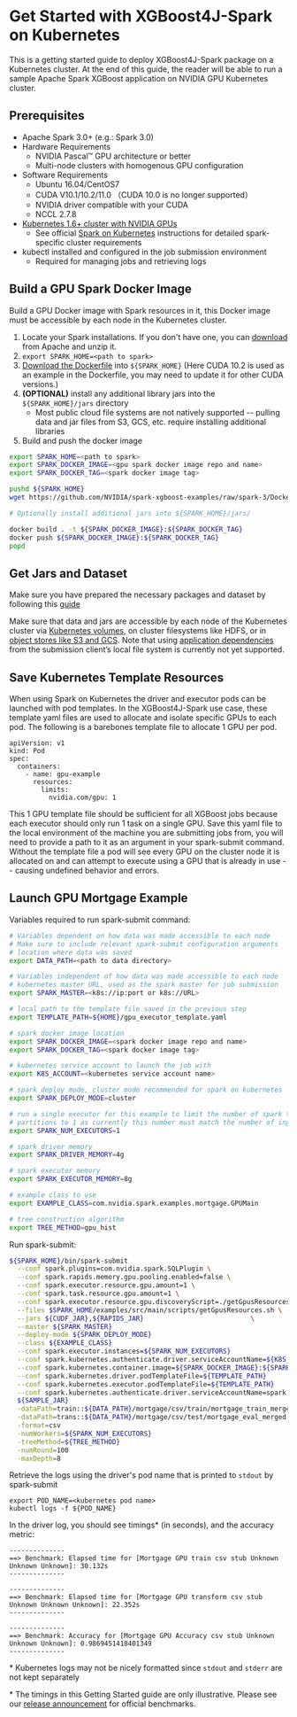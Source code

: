 Get Started with XGBoost4J-Spark on Kubernetes
==============================================
This is a getting started guide to deploy XGBoost4J-Spark package on a Kubernetes cluster. At the end of this guide, the reader will be able to run a sample Apache Spark  XGBoost application on NVIDIA GPU Kubernetes cluster.

Prerequisites
-------------

* Apache Spark 3.0+  (e.g.: Spark 3.0)
* Hardware Requirements
  * NVIDIA Pascal™ GPU architecture or better
  * Multi-node clusters with homogenous GPU configuration
* Software Requirements
  * Ubuntu 16.04/CentOS7
  * CUDA V10.1/10.2/11.0  （CUDA 10.0 is no longer supported）
  * NVIDIA driver compatible with your CUDA
  * NCCL 2.7.8
* [Kubernetes 1.6+ cluster with NVIDIA GPUs](https://docs.nvidia.com/datacenter/kubernetes/index.html)
  * See official [Spark on Kubernetes](https://spark.apache.org/docs/latest/running-on-kubernetes.html#prerequisites) instructions for detailed spark-specific cluster requirements
* kubectl installed and configured in the job submission environment
  * Required for managing jobs and retrieving logs

Build a GPU Spark Docker Image
------------------------------

Build a GPU Docker image with Spark resources in it, this Docker image must be accessible by each node in the Kubernetes cluster.

1. Locate your Spark installations. If you don't have one, you can [download](https://spark.apache.org/downloads.html) from Apache and unzip it.
2. `export SPARK_HOME=<path to spark>`
3. [Download the Dockerfile](https://github.com/rapidsai/spark-xgboost-examples/Dockerfile) into `${SPARK_HOME}` (Here CUDA 10.2 is used as an example in the Dockerfile, you may need to update it for other CUDA versions.)
4. __(OPTIONAL)__ install any additional library jars into the `${SPARK_HOME}/jars` directory
    * Most public cloud file systems are not natively supported -- pulling data and jar files from S3, GCS, etc. require installing additional libraries
5. Build and push the docker image

``` bash
export SPARK_HOME=<path to spark>
export SPARK_DOCKER_IMAGE=<gpu spark docker image repo and name>
export SPARK_DOCKER_TAG=<spark docker image tag>

pushd ${SPARK_HOME}
wget https://github.com/NVIDIA/spark-xgboost-examples/raw/spark-3/Dockerfile

# Optionally install additional jars into ${SPARK_HOME}/jars/

docker build . -t ${SPARK_DOCKER_IMAGE}:${SPARK_DOCKER_TAG}
docker push ${SPARK_DOCKER_IMAGE}:${SPARK_DOCKER_TAG}
popd
```

Get Jars and Dataset
-------------------------------

Make sure you have prepared the necessary packages and dataset by following this [guide](/getting-started-guides/prepare-package-data/preparation-scala.md)

Make sure that data and jars are accessible by each node of the Kubernetes cluster via [Kubernetes volumes](https://spark.apache.org/docs/latest/running-on-kubernetes.html#using-kubernetes-volumes), on cluster filesystems like HDFS, or in [object stores like S3 and GCS](https://spark.apache.org/docs/2.3.0/cloud-integration.html). Note that using [application dependencies](https://spark.apache.org/docs/latest/running-on-kubernetes.html#dependency-management) from the submission client’s local file system is currently not yet supported.

Save Kubernetes Template Resources
----------------------------------

When using Spark on Kubernetes the driver and executor pods can be launched with pod templates. In the XGBoost4J-Spark use case, these template yaml files are used to allocate and isolate specific GPUs to each pod. The following is a barebones template file to allocate 1 GPU per pod.

```
apiVersion: v1
kind: Pod
spec:
  containers:
    - name: gpu-example
      resources:
        limits:
          nvidia.com/gpu: 1
```

This 1 GPU template file should be sufficient for all XGBoost jobs because each executor should only run 1 task on a single GPU. Save this yaml file to the local environment of the machine you are submitting jobs from, you will need to provide a path to it as an argument in your spark-submit command. Without the template file a pod will see every GPU on the cluster node it is allocated on and can attempt to execute using a GPU that is already in use -- causing undefined behavior and errors.

Launch GPU Mortgage Example
---------------------------

Variables required to run spark-submit command:

``` bash
# Variables dependent on how data was made accessible to each node
# Make sure to include relevant spark-submit configuration arguments
# location where data was saved
export DATA_PATH=<path to data directory> 

# Variables independent of how data was made accessible to each node
# kubernetes master URL, used as the spark master for job submission
export SPARK_MASTER=<k8s://ip:port or k8s://URL>

# local path to the template file saved in the previous step
export TEMPLATE_PATH=${HOME}/gpu_executor_template.yaml

# spark docker image location
export SPARK_DOCKER_IMAGE=<spark docker image repo and name>
export SPARK_DOCKER_TAG=<spark docker image tag>

# kubernetes service account to launch the job with
export K8S_ACCOUNT=<kubernetes service account name>

# spark deploy mode, cluster mode recommended for spark on kubernetes
export SPARK_DEPLOY_MODE=cluster

# run a single executor for this example to limit the number of spark tasks and
# partitions to 1 as currently this number must match the number of input files
export SPARK_NUM_EXECUTORS=1

# spark driver memory
export SPARK_DRIVER_MEMORY=4g

# spark executor memory
export SPARK_EXECUTOR_MEMORY=8g

# example class to use
export EXAMPLE_CLASS=com.nvidia.spark.examples.mortgage.GPUMain

# tree construction algorithm
export TREE_METHOD=gpu_hist
```

Run spark-submit:

``` bash
${SPARK_HOME}/bin/spark-submit                                                          \
  --conf spark.plugins=com.nvidia.spark.SQLPlugin \
  --conf spark.rapids.memory.gpu.pooling.enabled=false \
  --conf spark.executor.resource.gpu.amount=1 \
  --conf spark.task.resource.gpu.amount=1 \
  --conf spark.executor.resource.gpu.discoveryScript=./getGpusResources.sh \
  --files $SPARK_HOME/examples/src/main/scripts/getGpusResources.sh \
  --jars ${CUDF_JAR},${RAPIDS_JAR}                           \
  --master ${SPARK_MASTER}                                                              \
  --deploy-mode ${SPARK_DEPLOY_MODE}                                                    \
  --class ${EXAMPLE_CLASS}                                                              \
  --conf spark.executor.instances=${SPARK_NUM_EXECUTORS}                                \
  --conf spark.kubernetes.authenticate.driver.serviceAccountName=${K8S_ACCOUNT}         \
  --conf spark.kubernetes.container.image=${SPARK_DOCKER_IMAGE}:${SPARK_DOCKER_TAG}     \
  --conf spark.kubernetes.driver.podTemplateFile=${TEMPLATE_PATH}                       \
  --conf spark.kubernetes.executor.podTemplateFile=${TEMPLATE_PATH}                     \
  --conf spark.kubernetes.authenticate.driver.serviceAccountName=spark                  \
  ${SAMPLE_JAR}                                                                        \
  -dataPath=train::${DATA_PATH}/mortgage/csv/train/mortgage_train_merged.csv              \
  -dataPath=trans::${DATA_PATH}/mortgage/csv/test/mortgage_eval_merged.csv                 \
  -format=csv                                                                           \
  -numWorkers=${SPARK_NUM_EXECUTORS}                                                    \
  -treeMethod=${TREE_METHOD}                                                            \
  -numRound=100                                                                         \
  -maxDepth=8                                                                   
```

Retrieve the logs using the driver's pod name that is printed to `stdout` by spark-submit 
```
export POD_NAME=<kubernetes pod name>
kubectl logs -f ${POD_NAME}
```

In the driver log, you should see timings* (in seconds), and the accuracy metric:
```
--------------
==> Benchmark: Elapsed time for [Mortgage GPU train csv stub Unknown Unknown Unknown]: 30.132s
--------------

--------------
==> Benchmark: Elapsed time for [Mortgage GPU transform csv stub Unknown Unknown Unknown]: 22.352s
--------------

--------------
==> Benchmark: Accuracy for [Mortgage GPU Accuracy csv stub Unknown Unknown Unknown]: 0.9869451418401349
--------------
```

\* Kubernetes logs may not be nicely formatted since `stdout` and `stderr` are not kept separately

\* The timings in this Getting Started guide are only illustrative. Please see our [release announcement](https://medium.com/rapids-ai/nvidia-gpus-and-apache-spark-one-step-closer-2d99e37ac8fd) for official benchmarks.
